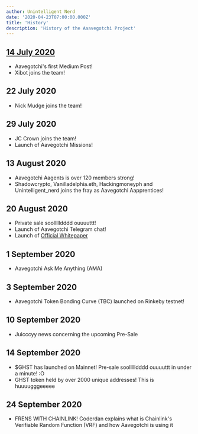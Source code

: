 ```yaml
---
author: Unintelligent Nerd
date: '2020-04-23T07:00:00.000Z'
title: 'History'
description: 'History of the Aaavegotchi Project'
---
```


## [14 July 2020](https://aavegotchi.medium.com/aavegotchi-weekly-update-1-2195bd16da33)
* Aavegotchi's first Medium Post!
* Xibot joins the team!

## 22 July 2020
* Nick Mudge joins the team!

## 29 July 2020
* JC Crown joins the team!
* Launch of Aavegotchi Missions!

## 13 August 2020
* Aavegotchi Aagents is over 120 members strong!
* Shadowcrypto, Vanilladelphia.eth, Hackingmoneyph and Unintelligent_nerd joins the fray as Aavegotchi Aapprentices!

## 20 August 2020
* Private sale soollllldddd ouuuuttt!
* Launch of Aavegotchi Telegram chat!
* Launch of [Official Whitepaper](https://drive.google.com/file/d/186zOapKeHNNJ9y8LIByQQ64rs0eJUlEF/view)

## 1 September 2020
* Aavegotchi Ask Me Anything (AMA)

## 3 September 2020
* Aavegotchi Token Bonding Curve (TBC) launched on Rinkeby testnet!

## 10 September 2020
* Juicccyy news concerning the upcoming Pre-Sale

## 14 September 2020
* $GHST has launched on Mainnet! Pre-sale soollllldddd ouuuuttt in under a minute! :O
* GHST token held by over 2000 unique addresses! This is huuuugggeeeee

## 24 September 2020
* FRENS WITH CHAINLINK! Coderdan explains what is Chainlink's Verifiable Random Function (VRF) and how Aavegotchi is using it

## 

